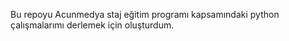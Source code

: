 Bu repoyu Acunmedya staj eğitim programı kapsamındaki python çalışmalarımı derlemek için oluşturdum.
